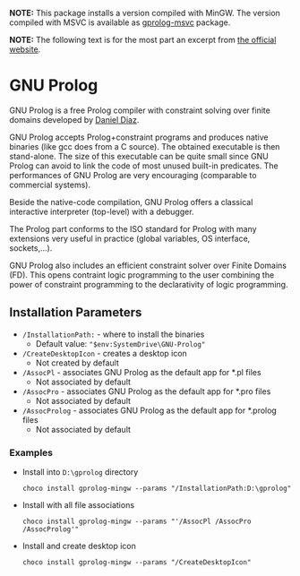 **NOTE:** This package installs a version compiled with MinGW. The version compiled with MSVC is available as [gprolog-msvc](https://community.chocolatey.org/packages/gprolog-msvc) package.

**NOTE:** The following text is for the most part an excerpt from [the official website](http://www.gprolog.org).

# GNU Prolog

GNU Prolog is a free Prolog compiler with constraint solving over finite domains developed by [Daniel Diaz](https://cri-dist.univ-paris1.fr/diaz).

GNU Prolog accepts Prolog+constraint programs and produces native binaries (like gcc does from a C source). The obtained executable is then stand-alone. The size of this executable can be quite small since GNU Prolog can avoid to link the code of most unused built-in predicates. The performances of GNU Prolog are very encouraging (comparable to commercial systems).

Beside the native-code compilation, GNU Prolog offers a classical interactive interpreter (top-level) with a debugger.

The Prolog part conforms to the ISO standard for Prolog with many extensions very useful in practice (global variables, OS interface, sockets,...).

GNU Prolog also includes an efficient constraint solver over Finite Domains (FD). This opens contraint logic programming to the user combining the power of constraint programming to the declarativity of logic programming.

## Installation Parameters
* `/InstallationPath:` - where to install the binaries
    - Default value: `"$env:SystemDrive\GNU-Prolog"`
* `/CreateDesktopIcon` - creates a desktop icon
    - Not created by default
* `/AssocPl` - associates GNU Prolog as the default app for *.pl files
    - Not associated by default
* `/AssocPro` - associates GNU Prolog as the default app for *.pro files
    - Not associated by default
* `/AssocProlog` - associates GNU Prolog as the default app for *.prolog files
    - Not associated by default

### Examples
* Install into `D:\gprolog` directory
    ```
    choco install gprolog-mingw --params "/InstallationPath:D:\gprolog"
    ```
* Install with all file associations
    ```
    choco install gprolog-mingw --params "'/AssocPl /AssocPro /AssocProlog'"
    ```
* Install and create desktop icon
   ```
   choco install gprolog-mingw --params "/CreateDesktopIcon"
   ```
   